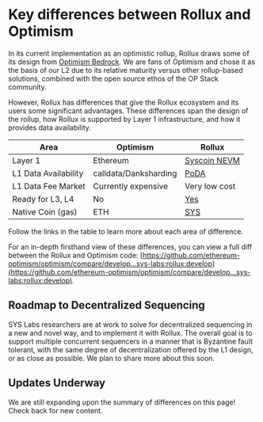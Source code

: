 # Key differences between Rollux and Optimism

In its current implementation as an optimistic rollup, Rollux draws some of its design from [Optimism Bedrock](https://github.com/ethereum-optimism/optimism). We are fans of Optimism and chose it as the basis of our L2 due to its relative maturity versus other rollup-based solutions, combined with the open source ethos of the OP Stack community.  

However, Rollux has differences that give the Rollux ecosystem and its users some significant advantages. These differences span the design of the rollup, how Rollux is supported by Layer 1 infrastructure, and how it provides data availability.   

| Area           | Optimism | Rollux |
| - | - | - |
| Layer 1 | Ethereum | [Syscoin NEVM](../sys) |
| L1 Data Availability | calldata/Danksharding | [PoDA](../protocol/2-rollup-protocol/#block-storage) |
| L1 Data Fee Market | Currently expensive | Very low cost |
| Ready for L3, L4 | No | [Yes](../protocol/2-rollup-protocol/#block-storage) |
| Native Coin (gas) | ETH | [SYS](https://coinmarketcap.com/currencies/syscoin/) |

Follow the links in the table to learn more about each area of difference.

For an in-depth firsthand view of these differences, you can view a full diff between the Rollux and Optimism code: [https://github.com/ethereum-optimism/optimism/compare/develop...sys-labs:rollux:develop](https://github.com/ethereum-optimism/optimism/compare/develop...sys-labs:rollux:develop).

## Roadmap to Decentralized Sequencing

SYS Labs researchers are at work to solve for decentralized sequencing in a new and novel way, and to implement it with Rollux. The overall goal is to support multiple concurrent sequencers in a manner that is Byzantine fault tolerant, with the same degree of decentralization offered by the L1 design, or as close as possible. We plan to share more about this soon.  

## Updates Underway
We are still expanding upon the summary of differences on this page!  Check back for new content.



<!---
### [Syscoin EVM integration](./changes.md)


### [Backend](./backend.md)


### [Bug fixes and miscellaneous](./misc.md)
--->